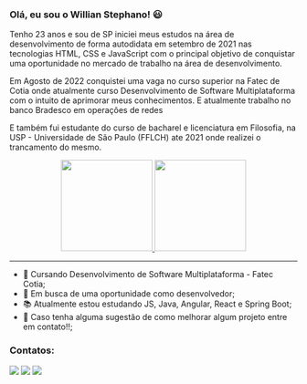 ### Olá, eu sou o Willian Stephano! 😃
<p>Tenho 23 anos e sou de SP iniciei meus estudos na área de desenvolvimento de forma autodidata em setembro de 2021 nas tecnologias HTML, CSS e JavaScript com o principal objetivo de conquistar uma oportunidade no mercado de trabalho na área de desenvolvimento.<p/>
<p>Em Agosto de 2022 conquistei uma vaga no curso superior na Fatec de Cotia onde atualmente curso Desenvolvimento de Software Multiplataforma com o intuito de aprimorar meus conhecimentos. E atualmente trabalho no banco Bradesco em operações de redes</p>
<p>E também fui estudante do curso de bacharel e licenciatura em Filosofia, na USP - Universidade de São Paulo (FFLCH) ate 2021 onde realizei o trancamento do mesmo.</p>

<div align="center">
  <a href="https://github.com/WillianStephano">
    <img height="160em" src="https://github-readme-stats.vercel.app/api?username=willianstephano&show_icons=true&theme=graywhite&include_all_commits=true&count_private=true"/>
    <img height="160em" src="https://github-readme-stats.vercel.app/api/top-langs/?username=willianstephano&layout=compact&langs_count=7&theme=graywhite"/>
  </a>                                                                                                                                                
</div>



---
- 📘 Cursando Desenvolvimento de Software Multiplataforma - Fatec Cotia;
- 💼 Em busca de uma oportunidade como desenvolvedor;
- 📚 Atualmente estou estudando JS, Java, Angular, React e Spring Boot;
- 🤔 Caso tenha alguma sugestão de como melhorar algum projeto entre em contato!!;

### Contatos:

<div>

<a href="https://www.instagram.com/will_stephano/" target="_blank"><img src="https://img.shields.io/badge/-Instagram-%23E4405F?style=for-the-badge&logo=instagram&logoColor=white" target="_blank"></a>
<a href = "mailto:will.stephano@gmail.com"><img src="https://img.shields.io/badge/Gmail-D14836?style=for-the-badge&logo=gmail&logoColor=white" target="_blank"></a>
<a href="https://www.linkedin.com/in/willian-stephano/" target="_blank"><img src="https://img.shields.io/badge/-LinkedIn-%230077B5?style=for-the-badge&logo=linkedin&logoColor=white" target="_blank"></a>   
</div>

